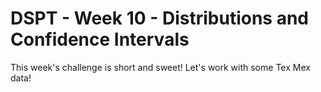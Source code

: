 # DSPT - Week 10 - Distributions and Confidence Intervals

This week's challenge is short and sweet! Let's work with some Tex Mex data!
